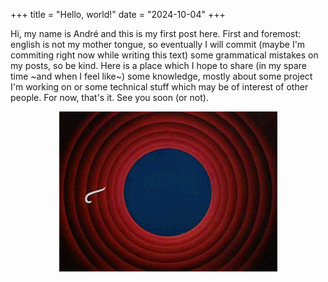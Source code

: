 +++
title = "Hello, world!"
date = "2024-10-04"
+++

Hi, my name is André and this is my first post here. First and foremost: english is not my mother tongue, so eventually I will commit (maybe I'm commiting right now while writing this text) some grammatical mistakes on my posts, so be kind. Here is a place which I hope to share (in my spare time ~and when I feel like~) some knowledge, mostly about some project I'm working on or some technical stuff which may be of interest of other people. For now, that's it. See you soon (or not).

<p align="center">
  <img src="/blog/hello-world/thats_all.gif" />
</p>
